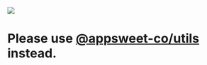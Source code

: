 ![](https://gist.githubusercontent.com/dperuo/52edd14dcbeca9bf7a4a6bcedf308e69/raw/cf746de5b5fd10ed492277ac3518bb8b6b8c5d8e/deprecated.svg)

# Please use [@appsweet-co/utils](https://github.com/Appsweet-co/utils) instead.

<!--
[![Version](https://img.shields.io/badge/Version-1.1.0-blue.svg?style=for-the-badge)](https://github.com/dperuo/dev-utils/releases)
[![License: MIT](https://img.shields.io/badge/License-MIT-yellow.svg?style=for-the-badge)](https://github.com/dperuo/dev-utils/blob/master/LICENSE)
![GitHub last commit](https://img.shields.io/github/last-commit/dperuo/dev-utils?style=for-the-badge)

# Welcome to Derek's Dev Utils 👋

Use these small JavaScript utilities to make some complex business logic easier.

## Install

```sh
npm install @dperuo/dev-utils
```

## Usage

Import utilities directly into your files:

```javascript
import { asRatio, clone, getDigest } from '@dperuo/dev-utils';
```

## Run tests

```sh
npm test
```

## Author

👤 **Derek Peruo**

* Website: http://derekperuo.net
* Github: [@dperuo](https://github.com/dperuo)
* LinkedIn: [@derekperuo](https://linkedin.com/in/derekperuo)

## 🤝 Contributing

Contributions, issues and feature requests are welcome!

Feel free to check [issues page](https://github.com/dperuo/dev-utils/issues).

## Show your support

Give a ⭐️ if this project helped you!


## 📝 License

Copyright © 2020 [Derek Peruo](https://github.com/dperuo).

This project is [MIT](https://github.com/dperuo/dev-utils/blob/master/LICENSE) licensed.

***
_This README was generated with ❤️ by [readme-md-generator](https://github.com/kefranabg/readme-md-generator)_
-->
